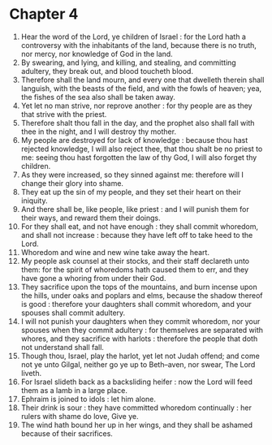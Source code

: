 # Chapter 4

1. Hear the word of the Lord, ye children of Israel : for the Lord hath a controversy with the inhabitants of the land, because there is no truth, nor mercy, nor knowledge of God in the land.
2. By swearing, and lying, and killing, and stealing, and committing adultery, they break out, and blood toucheth blood.
3. Therefore shall the land mourn, and every one that dwelleth therein shall languish, with the beasts of the field, and with the fowls of heaven; yea, the fishes of the sea also shall be taken away.
4. Yet let no man strive, nor reprove another : for thy people are as they that strive with the priest.
5. Therefore shalt thou fall in the day, and the prophet also shall fall with thee in the night, and I will destroy thy mother.
6. My people are destroyed for lack of knowledge : because thou hast rejected knowledge, I will also reject thee, that thou shalt be no priest to me: seeing thou hast forgotten the law of thy God, I will also forget thy children.
7. As they were increased, so they sinned against me: therefore will I change their glory into shame.
8. They eat up the sin of my people, and they set their heart on their iniquity.
9. And there shall be, like people, like priest : and I will punish them for their ways, and reward them their doings.
10. For they shall eat, and not have enough : they shall commit whoredom, and shall not increase : because they have left off to take heed to the Lord.
11. Whoredom and wine and new wine take away the heart.
12. My people ask counsel at their stocks, and their staff declareth unto them: for the spirit of whoredoms hath caused them to err, and they have gone a whoring from under their God.
13. They sacrifice upon the tops of the mountains, and burn incense upon the hills, under oaks and poplars and elms, because the shadow thereof is good : therefore your daughters shall commit whoredom, and your spouses shall commit adultery.
14. I will not punish your daughters when they commit whoredom, nor your spouses when they commit adultery : for themselves are separated with whores, and they sacrifice with harlots : therefore the people that doth not understand shall fall.
15. Though thou, Israel, play the harlot, yet let not Judah offend; and come not ye unto Gilgal, neither go ye up to Beth–aven, nor swear, The Lord liveth.
16. For Israel slideth back as a backsliding heifer : now the Lord will feed them as a lamb in a large place.
17. Ephraim is joined to idols : let him alone.
18. Their drink is sour : they have committed whoredom continually : her rulers with shame do love, Give ye.
19. The wind hath bound her up in her wings, and they shall be ashamed because of their sacrifices.

